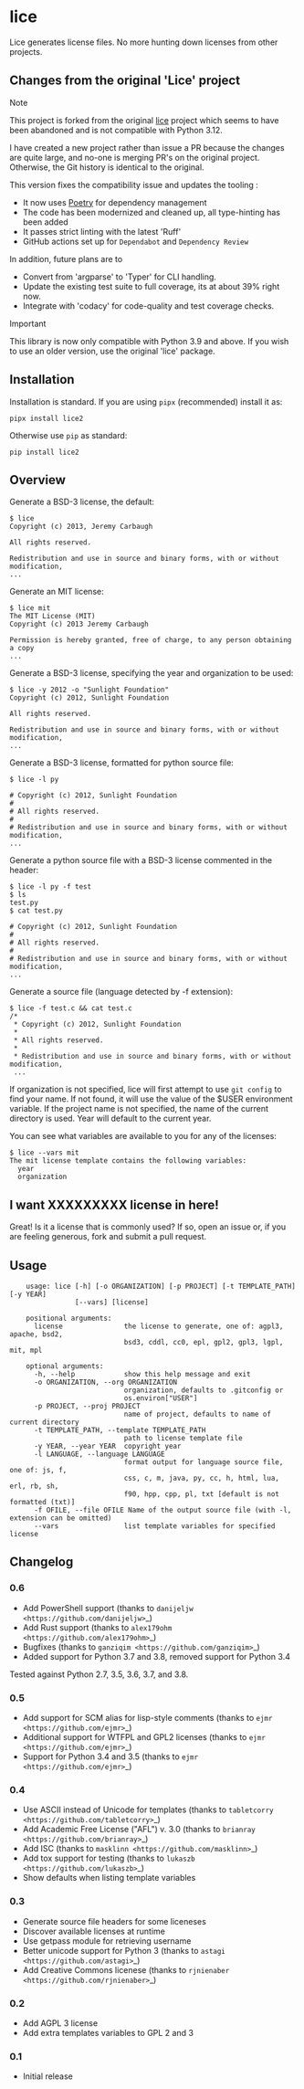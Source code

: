 # lice

Lice generates license files. No more hunting down licenses from other projects.

## Changes from the original 'Lice' project

> [!NOTE]
> This project is forked from the original
> [lice](https://github.com/licenses/lice) project which seems to have been
> abandoned and is not compatible with Python 3.12.
>
> I have created a new project rather than issue a PR because the changes are
> quite large, and no-one is merging PR's on the original project. Otherwise,
> the Git history is identical to the original.

This version fixes the compatibility issue and updates the tooling :

- It now uses [Poetry](https://python-poetry.org/) for dependency management
- The code has been modernized and cleaned up, all type-hinting has been
added
- It passes strict linting with the latest 'Ruff'
- GitHub actions set up for `Dependabot` and `Dependency Review`

In addition, future plans are to

- Convert from 'argparse' to 'Typer' for CLI handling.
- Update the existing test suite to full coverage, its at about 39% right now.
- Integrate with 'codacy' for code-quality and test coverage checks.

> [!IMPORTANT]
> This library is now only compatible with Python 3.9 and above. If you wish to
> use an older version, use the original 'lice' package.


## Installation

Installation is standard. If you are using `pipx` (recommended) install it as:

```console
pipx install lice2
```

Otherwise use `pip` as standard:

```console
pip install lice2
```

## Overview

Generate a BSD-3 license, the default:

```console
$ lice
Copyright (c) 2013, Jeremy Carbaugh

All rights reserved.

Redistribution and use in source and binary forms, with or without modification,
...
```

Generate an MIT license:

```console
$ lice mit
The MIT License (MIT)
Copyright (c) 2013 Jeremy Carbaugh

Permission is hereby granted, free of charge, to any person obtaining a copy
...
```

Generate a BSD-3 license, specifying the year and organization to be used:

```console
$ lice -y 2012 -o "Sunlight Foundation"
Copyright (c) 2012, Sunlight Foundation

All rights reserved.

Redistribution and use in source and binary forms, with or without modification,
...
```

Generate a BSD-3 license, formatted for python source file:

```console
$ lice -l py

# Copyright (c) 2012, Sunlight Foundation
#
# All rights reserved.
#
# Redistribution and use in source and binary forms, with or without modification,
...
```

Generate a python source file with a BSD-3 license commented in the header:

```console
$ lice -l py -f test
$ ls
test.py
$ cat test.py

# Copyright (c) 2012, Sunlight Foundation
#
# All rights reserved.
#
# Redistribution and use in source and binary forms, with or without modification,
...
```

Generate a source file (language detected by -f  extension):

```console
$ lice -f test.c && cat test.c
/*
 * Copyright (c) 2012, Sunlight Foundation
 *
 * All rights reserved.
 *
 * Redistribution and use in source and binary forms, with or without modification,
 ...
```

If organization is not specified, lice will first attempt to use `git config` to
find your name. If not found, it will use the value of the $USER environment
variable. If the project name is not specified, the name of the current
directory is used. Year will default to the current year.

You can see what variables are available to you for any of the licenses:

```console
$ lice --vars mit
The mit license template contains the following variables:
  year
  organization
```

## I want XXXXXXXXX license in here!

Great! Is it a license that is commonly used? If so, open an issue or, if you
are feeling generous, fork and submit a pull request.

## Usage

```console
    usage: lice [-h] [-o ORGANIZATION] [-p PROJECT] [-t TEMPLATE_PATH] [-y YEAR]
                [--vars] [license]

    positional arguments:
      license               the license to generate, one of: agpl3, apache, bsd2,
                            bsd3, cddl, cc0, epl, gpl2, gpl3, lgpl, mit, mpl

    optional arguments:
      -h, --help            show this help message and exit
      -o ORGANIZATION, --org ORGANIZATION
                            organization, defaults to .gitconfig or
                            os.environ["USER"]
      -p PROJECT, --proj PROJECT
                            name of project, defaults to name of current directory
      -t TEMPLATE_PATH, --template TEMPLATE_PATH
                            path to license template file
      -y YEAR, --year YEAR  copyright year
      -l LANGUAGE, --language LANGUAGE
                            format output for language source file, one of: js, f,
                            css, c, m, java, py, cc, h, html, lua, erl, rb, sh,
                            f90, hpp, cpp, pl, txt [default is not formatted (txt)]
      -f OFILE, --file OFILE Name of the output source file (with -l, extension can be omitted)
      --vars                list template variables for specified license
```

## Changelog

### 0.6

- Add PowerShell support (thanks to `danijeljw <https://github.com/danijeljw>`_)
- Add Rust support (thanks to `alex179ohm <https://github.com/alex179ohm>`_)
- Bugfixes (thanks to `ganziqim <https://github.com/ganziqim>`_)
- Added support for Python 3.7 and 3.8, removed support for Python 3.4

Tested against Python 2.7, 3.5, 3.6, 3.7, and 3.8.

### 0.5

- Add support for SCM alias for lisp-style comments (thanks to `ejmr <https://github.com/ejmr>`_)
- Additional support for WTFPL and GPL2 licenses (thanks to `ejmr <https://github.com/ejmr>`_)
- Support for Python 3.4 and 3.5 (thanks to `ejmr <https://github.com/ejmr>`_)

### 0.4

- Use ASCII instead of Unicode for templates (thanks to `tabletcorry <https://github.com/tabletcorry>`_)
- Add Academic Free License ("AFL") v. 3.0 (thanks to `brianray <https://github.com/brianray>`_)
- Add ISC (thanks to `masklinn <https://github.com/masklinn>`_)
- Add tox support for testing (thanks to `lukaszb <https://github.com/lukaszb>`_)
- Show defaults when listing template variables

### 0.3

- Generate source file headers for some liceneses
- Discover available licenses at runtime
- Use getpass module for retrieving username
- Better unicode support for Python 3 (thanks to `astagi <https://github.com/astagi>`_)
- Add Creative Commons licenese (thanks to `rjnienaber <https://github.com/rjnienaber>`_)

### 0.2

- Add AGPL 3 license
- Add extra templates variables to GPL 2 and 3

### 0.1

- Initial release
